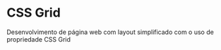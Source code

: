 # CSS Grid

Desenvolvimento de página web com layout simplificado com o uso de propriedade CSS Grid
